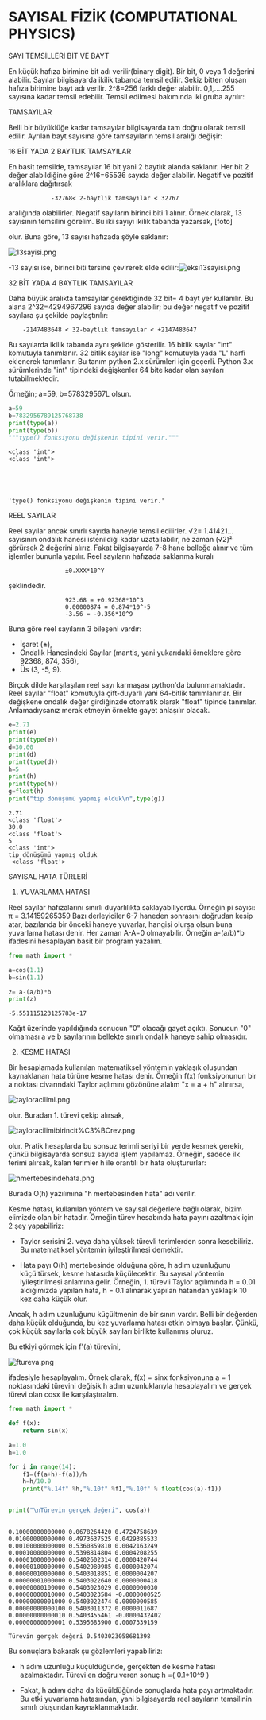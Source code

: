 # SAYISAL FİZİK (COMPUTATIONAL PHYSICS)

SAYI TEMSİLLERİ BİT VE BAYT

En küçük hafıza birimine bit adı verilir(binary digit). 
Bir bit, 0 veya 1 değerini alabilir. 
Sayılar bilgisayarda ikilik tabanda temsil edilir. 
Sekiz bitten oluşan hafıza birimine bayt adı verilir.
2^8=256 farklı değer alabilir. 0,1,....255 sayısına kadar temsil edebilir. 
Temsil edilmesi bakımında iki gruba ayrılır:


TAMSAYILAR

Belli bir büyüklüğe kadar tamsayılar bilgisayarda tam doğru olarak temsil edilir. 
Ayrılan bayt sayısına  göre tamsayıların temsil aralığı değişir:  

16 BİT YADA 2 BAYTLIK TAMSAYILAR

En basit temsilde, tamsayılar 16 bit yani 2 baytlık alanda saklanır. Her bit 2 değer alabildiğine göre 2^16=65536 sayıda değer alabilir. 
Negatif ve pozitif aralıklara dağıtırsak

                -32768< 2-baytlık tamsayılar < 32767
    
aralığında olabilirler. Negatif sayıların birinci biti 1 alınır.
Örnek olarak, 13 sayısının temsilini görelim. Bu iki sayıyı ikilik tabanda yazarsak,
[foto]

olur. Buna göre, 13 sayısı hafızada şöyle saklanır:

![13sayisi.png](attachment:13sayisi.png)

-13 sayısı ise, birinci biti tersine çevirerek elde edilir:![eksi13sayisi.png](attachment:eksi13sayisi.png)


32 BİT YADA 4 BAYTLIK TAMSAYILAR

Daha büyük aralıkta tamsayılar gerektiğinde 32 bit= 4 bayt yer kullanılır. Bu alana 2^32=4294967296 sayıda değer alabilir; bu değer negatif ve pozitif sayılara şu şekilde paylaştırılır:

        -2147483648 < 32-baytlık tamsayılar < +2147483647
        
Bu sayılarda ikilik tabanda aynı şekilde gösterilir. 16 bitlik sayılar "int" komutuyla tanımlanır. 32 bitlik sayılar ise "long" komutuyla yada "L" harfi eklenerek tanımlanır. Bu tanım python 2.x sürümleri için geçerli. Python 3.x sürümlerinde "int" tipindeki değişkenler 64 bite kadar olan sayıları tutabilmektedir.

Örneğin;
    a=59,
    b=578329567L
    olsun.
        
        


```python
a=59
b=7832956789125768738
print(type(a))
print(type(b))
"""type() fonksiyonu değişkenin tipini verir."""
```

    <class 'int'>
    <class 'int'>
    




    'type() fonksiyonu değişkenin tipini verir.'



REEL SAYILAR

Reel sayılar ancak sınırlı sayıda haneyle temsil edilirler. √2= 1.41421... sayısının ondalık hanesi istenildiği kadar uzataılabilir, ne zaman (√2)² görürsek 2 değerini alırız. Fakat bilgisayarda 7-8 hane belleğe alınır ve tüm işlemler bununla yapılır. 
Reel sayıların hafızada saklanma kuralı 

                    ±0.XXX*10^Y 
                    
şeklindedir.

                    923.68 = +0.92368*10^3
                    0.00000874 = 0.874*10^-5
                    -3.56 = -0.356*10^9
Buna göre reel sayıların 3 bileşeni vardır:

- İşaret (±),
- Ondalık Hanesindeki Sayılar (mantis, yani yukarıdaki örneklere göre 92368, 874, 356),
- Üs (3, -5, 9).

Birçok dilde karşılaşılan reel sayı karmaşası python'da bulunmamaktadır. Reel sayılar "float" komutuyla çift-duyarlı yani 64-bitlik tanımlanırlar. Bir değişkene ondalık değer girdiğinzde otomatik olarak "float" tipinde tanımlar. Anlamadıysanız merak etmeyin örnekte gayet anlaşılır olacak.


```python
e=2.71
print(e)
print(type(e))
d=30.00
print(d)
print(type(d))
h=5
print(h)
print(type(h))
g=float(h)
print("tip dönüşümü yapmış olduk\n",type(g))

```

    2.71
    <class 'float'>
    30.0
    <class 'float'>
    5
    <class 'int'>
    tip dönüşümü yapmış olduk
     <class 'float'>
    

SAYISAL HATA TÜRLERİ

1. YUVARLAMA HATASI

Reel sayılar hafızalarını sınırlı duyarlılıkta saklayabiliyordu. Örneğin pi sayısı:
                π = 3.14159265359
Bazı derleyiciler 6-7 haneden sonrasını doğrudan kesip atar, bazılarıda bir önceki haneye yuvarlar, hangisi olursa olsun buna yuvarlama hatası denir. Her zaman A-A=0 olmayabilir. Örneğin a-(a/b)*b ifadesini hesaplayan basit bir program yazalım.


```python
from math import *

a=cos(1.1)
b=sin(1.1)

z= a-(a/b)*b
print(z)
```

    -5.551115123125783e-17
    

Kağıt üzerinde yapıldığında sonucun "0" olacağı gayet açıktı. Sonucun "0" olmaması a ve b sayılarının bellekte sınırlı ondalık haneye sahip olmasıdır.

2. KESME HATASI

Bir hesaplamada kullanılan matematiksel yöntemin yaklaşık oluşundan kaynaklanan hata türüne kesme hatası denir. Örneğin f(x) fonksiyonunun bir a noktası civarındaki Taylor açlımını gözönüne alalım "x = a + h" alınırsa,

![tayloracilimi.png](attachment:tayloracilimi.png)

olur. Buradan 1. türevi çekip alırsak,

![tayloracilimibirincit%C3%BCrev.png](attachment:tayloracilimibirincit%C3%BCrev.png)

olur. Pratik hesaplarda bu sonsuz terimli seriyi bir yerde kesmek gerekir, çünkü bilgisayarda sonsuz sayıda işlem yapılamaz. Örneğin, sadece ilk terimi alırsak, kalan terimler h ile orantılı bir hata oluştururlar:

![hmertebesindehata.png](attachment:hmertebesindehata.png)

Burada O(h) yazılımına "h mertebesinden hata" adı verilir.

Kesme hatası, kullanılan yöntem ve sayısal değerlere bağlı olarak, bizim elimizde olan bir hatadır. Örneğin türev hesabında hata payını azaltmak için 2 şey yapabiliriz:

- Taylor serisini 2. veya daha yüksek türevli terimlerden sonra kesebiliriz. Bu matematiksel yöntemin iyileştirilmesi demektir.

- Hata payı O(h) mertebesinde olduğuna göre, h adım uzunluğunu küçültürsek, kesme hatasıda küçülecektir. Bu sayısal yöntemin iyileştirilmesi anlamına gelir. Örneğin, 1. türevli Taylor açılımında h = 0.01 aldığımızda yapılan hata, h = 0.1 alınarak yapılan hatandan yaklaşık 10 kez daha küçük olur.

Ancak, h adım uzunluğunu küçültmenin de bir sınırı vardır. Belli bir değerden daha küçük olduğunda, bu kez yuvarlama hatası etkin olmaya başlar. Çünkü, çok küçük sayılarla çok büyük sayıları birlikte kullanmış oluruz.

Bu etkiyi görmek için f'(a) türevini,

![ftureva.png](attachment:ftureva.png)

ifadesiyle hesaplayalım. Örnek olarak, f(x) = sinx fonksiyonuna a = 1 noktasındaki türevini değişik h adım uzunluklarıyla hesaplayalım ve gerçek türevi olan cosx ile karşılaştıralım.


```python
from math import *

def f(x):
    return sin(x)

a=1.0
h=1.0

for i in range(14):
    f1=(f(a+h)-f(a))/h
    h=h/10.0
    print("%.14f" %h,"%.10f" %f1,"%.10f" % float(cos(a)-f1))


print("\nTürevin gerçek değeri", cos(a))
    
```

    0.10000000000000 0.0678264420 0.4724758639
    0.01000000000000 0.4973637525 0.0429385533
    0.00100000000000 0.5360859810 0.0042163249
    0.00010000000000 0.5398814804 0.0004208255
    0.00001000000000 0.5402602314 0.0000420744
    0.00000100000000 0.5402980985 0.0000042074
    0.00000010000000 0.5403018851 0.0000004207
    0.00000001000000 0.5403022640 0.0000000418
    0.00000000100000 0.5403023029 0.0000000030
    0.00000000010000 0.5403023584 -0.0000000525
    0.00000000001000 0.5403022474 0.0000000585
    0.00000000000100 0.5403011372 0.0000011687
    0.00000000000010 0.5403455461 -0.0000432402
    0.00000000000001 0.5395683900 0.0007339159
    
    Türevin gerçek değeri 0.5403023058681398
    

Bu sonuçlara bakarak şu gözlemleri yapabiliriz:

- h adım uzunluğu küçüldüğünde, gerçekten de kesme hatası azalmaktadır. Türevi en doğru veren sonuç h =( 0.1*10^9 )

- Fakat, h adımı daha da küçüldüğünde sonuçlarda hata payı artmaktadır. Bu etki yuvarlama hatasından, yani bilgisayarda reel sayıların temsilinin sınırlı oluşundan kaynaklanmaktadır.
